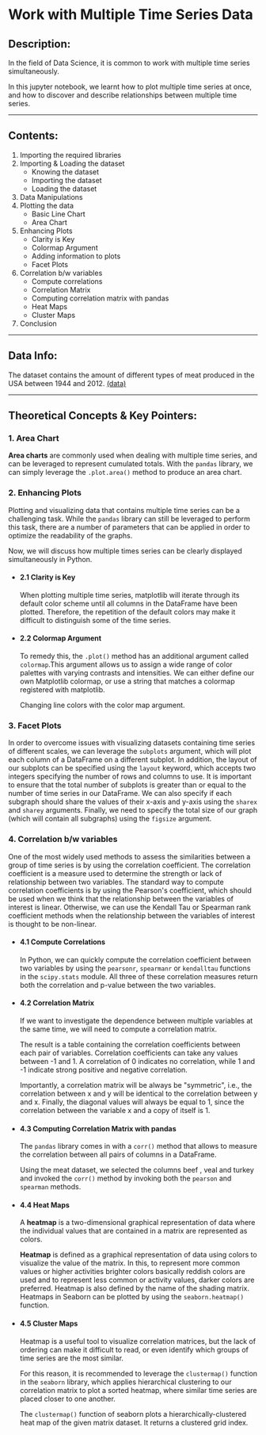 # Work with Multiple Time Series Data

## Description:

In the field of Data Science, it is common to work with multiple time series simultaneously.

In this jupyter notebook, we learnt how to plot multiple time series at once, and how to discover and describe relationships between multiple time series.

---
## Contents:
1. Importing the required libraries
2. Importing & Loading the dataset
    - Knowing the dataset
    - Importing the dataset
    - Loading the dataset
3. Data Manipulations
4. Plotting the data
    - Basic Line Chart
    - Area Chart
5. Enhancing Plots
    - Clarity is Key
    - Colormap Argument
    - Adding information to plots
    - Facet Plots
6. Correlation b/w variables
    - Compute correlations
    - Correlation Matrix
    - Computing correlation matrix with pandas
    - Heat Maps
    - Cluster Maps
7. Conclusion

---
## Data Info:
The dataset contains the amount of different types of meat produced in the USA between 1944 and 2012. [(data)](https://github.com/Ravjot03/Visualizing-Time-Series-Data-in-Python/blob/main/Chapter-4/ch4_meat.csv)

---
## Theoretical Concepts & Key Pointers:

### 1. Area Chart
**Area charts** are commonly used when dealing with multiple time series, and can be leveraged to represent cumulated totals. With the `pandas` library, we can simply leverage the `.plot.area()` method to produce an area chart.

### 2. Enhancing Plots
Plotting and visualizing data that contains multiple time series can be a challenging task. While the `pandas` library can still be leveraged to perform this task, there are a number of parameters that can be applied in order to optimize the readability of the graphs.

Now, we will discuss how multiple times series can be clearly displayed simultaneously in Python.

- #### 2.1 Clarity is Key
  When plotting multiple time series, matplotlib will iterate through its default color scheme until all columns in the DataFrame have been plotted. Therefore, the repetition   of the default colors may make it difficult to distinguish some of the time series.
  
- #### 2.2 Colormap Argument
  To remedy this, the `.plot()` method has an additional argument called `colormap`.This argument allows us to assign a wide range of color palettes with varying contrasts     and intensities. We can either define our own Matplotlib colormap, or use a string that matches a colormap registered with matplotlib.

  Changing line colors with the color map argument.

### 3. Facet Plots
In order to overcome issues with visualizing datasets containing time series of different scales, we can leverage the `subplots` argument, which will plot each column of a DataFrame on a different subplot. In addition, the layout of our subplots can be specified using the `layout` keyword, which accepts two integers specifying the number of rows and columns to use. It is important to ensure that the total number of subplots is greater than or equal to the number of time series in our DataFrame. We can also specify if each subgraph should share the values of their x-axis and y-axis using the `sharex` and `sharey` arguments. Finally, we need to specify the total size of our graph (which will contain all subgraphs) using the `figsize` argument.

### 4. Correlation b/w variables
One of the most widely used methods to assess the similarities between a group of time series is by using the correlation coefficient. The correlation coefficient is a measure used to determine the strength or lack of relationship between two variables. The standard way to compute correlation coefficients is by using the Pearson's coefficient, which should be used when we think that the relationship between the variables of interest is linear. Otherwise, we can use the Kendall Tau or Spearman rank coefficient methods when the relationship between the variables of interest is thought to be non-linear.

- #### 4.1 Compute Correlations
  In Python, we can quickly compute the correlation coefficient between two variables by using the `pearsonr`, `spearmanr` or `kendalltau` functions in the `scipy.stats`       module. All three of these correlation measures return both the correlation and p-value between the two variables.

- #### 4.2 Correlation Matrix
  If we want to investigate the dependence between multiple variables at the same time, we will need to compute a correlation matrix.

  The result is a table containing the correlation coefficients between each pair of variables. Correlation coefficients can take any values between -1 and 1. A correlation     of 0 indicates no correlation, while 1 and -1 indicate strong positive and negative correlation.

  Importantly, a correlation matrix will be always be "symmetric", i.e., the correlation between x and y will be identical to the correlation between y and x. Finally, the     diagonal values will always be equal to 1, since the correlation between the variable x and a copy of itself is 1.

- #### 4.3 Computing Correlation Matrix with pandas
  The `pandas` library comes in with a `corr()` method that allows to measure the correlation between all pairs of columns in a DataFrame.

  Using the meat dataset, we selected the columns beef , veal and turkey and invoked the `corr()` method by invoking both the `pearson` and `spearman` methods.

- #### 4.4 Heat Maps
  A **heatmap** is a two-dimensional graphical representation of data where the individual values that are contained in a matrix are represented as colors.
  
  **Heatmap** is defined as a graphical representation of data using colors to visualize the value of the matrix. In this, to represent more common values or higher             activities brighter colors basically reddish colors are used and to represent less common or activity values, darker colors are preferred. Heatmap is also defined by the     name of the shading matrix. Heatmaps in Seaborn can be plotted by using the `seaborn.heatmap()` function.
  
- #### 4.5 Cluster Maps
  Heatmap is a useful tool to visualize correlation matrices, but the lack of ordering can make it difficult to read, or even identify which groups of time series are the       most similar.

  For this reason, it is recommended to leverage the `clustermap()` function in the `seaborn` library, which applies hierarchical clustering to our correlation matrix to plot   a sorted heatmap, where similar time series are placed closer to one another.
  
  The `clustermap()` function of seaborn plots a hierarchically-clustered heat map of the given matrix dataset. It returns a clustered grid index. 
